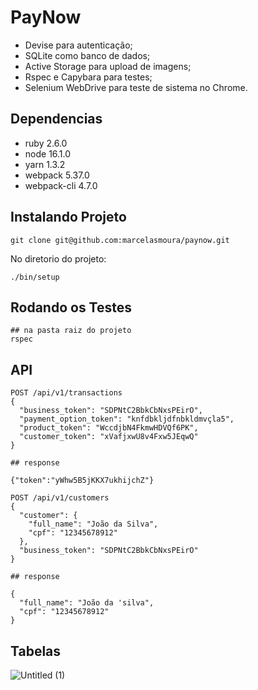 # PayNow

- Devise para autenticação;
- SQLite como banco de dados;
- Active Storage para upload de imagens;
- Rspec e Capybara para testes;
- Selenium WebDrive para teste de sistema no Chrome.

## Dependencias
   - ruby 2.6.0
   - node 16.1.0
   - yarn 1.3.2
   - webpack 5.37.0
   - webpack-cli 4.7.0

## Instalando Projeto

```
git clone git@github.com:marcelasmoura/paynow.git

```
No diretorio do projeto:

```
./bin/setup

```

## Rodando os Testes

```
## na pasta raiz do projeto
rspec
```

## API

```
POST /api/v1/transactions
{
  "business_token": "SDPNtC2BbkCbNxsPEirO",
  "payment_option_token": "knfdbkljdfnbkldmvçla5",
  "product_token": "WccdjbN4FkmwHDVQf6PK",
  "customer_token": "xVafjxwU8v4Fxw5JEqwQ"
}

## response

{"token":"yWhw5B5jKKX7ukhijchZ"} 

```

```
POST /api/v1/customers
{
  "customer": {
    "full_name": "João da Silva",
    "cpf": "12345678912"
  },
  "business_token": "SDPNtC2BbkCbNxsPEirO"
}

## response

{
  "full_name": "João da 'silva",
  "cpf": "12345678912"
}
```


## Tabelas

![Untitled (1)](https://user-images.githubusercontent.com/57685135/123000914-8b3c5f00-d386-11eb-81f4-41bf735414dd.png)
